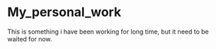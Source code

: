 # My_personal_work
This is something i have been working for long time, but it need to be waited for now.
